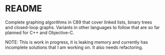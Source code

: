 # README #

Complete graphing algorithms in C89 that cover linked lists, binary trees and closed-loop graphs. Variants in other languages to follow that are so far planned for C++ and Objective-C.

NOTE: This is work in progress, it is leaking memory and currently has incomplete solutions that I am working on. It also needs refactoring.